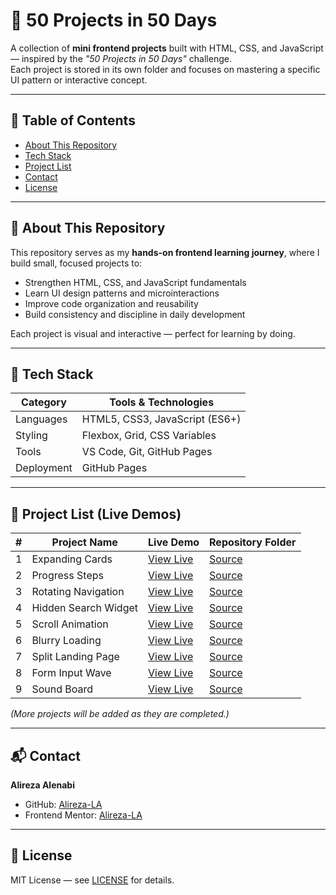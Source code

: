 # 🧪 50 Projects in 50 Days

A collection of **mini frontend projects** built with HTML, CSS, and JavaScript — inspired by the _"50 Projects in 50 Days"_ challenge.  
Each project is stored in its own folder and focuses on mastering a specific UI pattern or interactive concept.

---

## 🧭 Table of Contents
- [About This Repository](#about-this-repository)
- [Tech Stack](#tech-stack)
- [Project List](#project-list)
- [Contact](#contact)
- [License](#license)

---

## 🧩 About This Repository
This repository serves as my **hands-on frontend learning journey**, where I build small, focused projects to:
- Strengthen HTML, CSS, and JavaScript fundamentals  
- Learn UI design patterns and microinteractions  
- Improve code organization and reusability  
- Build consistency and discipline in daily development

Each project is visual and interactive — perfect for learning by doing.

---

## 🧰 Tech Stack

| Category | Tools & Technologies |
|-----------|---------------------|
| Languages | HTML5, CSS3, JavaScript (ES6+) |
| Styling   | Flexbox, Grid, CSS Variables |
| Tools     | VS Code, Git, GitHub Pages |
| Deployment | GitHub Pages |

---

## 🧱 Project List (Live Demos)

| #  | Project Name            | Live Demo | Repository Folder |
|----|-------------------------|-----------|-------------------|
| 1  | Expanding Cards         | [View Live](https://alireza-la.github.io/50_Projects_50_Days/01-Expanding-Cards/) | [Source](https://github.com/Alireza-LA/50_Projects_50_Days/tree/main/01-Expanding-Cards) |
| 2  | Progress Steps          | [View Live](https://alireza-la.github.io/50_Projects_50_Days/02-Progress-Steps/) | [Source](https://github.com/Alireza-LA/50_Projects_50_Days/tree/main/02-Progress-Steps) |
| 3  | Rotating Navigation     | [View Live](https://alireza-la.github.io/50_Projects_50_Days/03-Rotating-Navigation/) | [Source](https://github.com/Alireza-LA/50_Projects_50_Days/tree/main/03-Rotating-Navigation) |
| 4  | Hidden Search Widget    | [View Live](https://alireza-la.github.io/50_Projects_50_Days/04-Hidden-Search-Widget/) | [Source](https://github.com/Alireza-LA/50_Projects_50_Days/tree/main/04-Hidden-Search-Widget) |
| 5  | Scroll Animation        | [View Live](https://alireza-la.github.io/50_Projects_50_Days/05-Scroll-Animation/) | [Source](https://github.com/Alireza-LA/50_Projects_50_Days/tree/main/05-Scroll-Animation) |
| 6  | Blurry Loading          | [View Live](https://alireza-la.github.io/50_Projects_50_Days/06-Blurry-Loading/) | [Source](https://github.com/Alireza-LA/50_Projects_50_Days/tree/main/06-Blurry-Loading) |
| 7  | Split Landing Page      | [View Live](https://alireza-la.github.io/50_Projects_50_Days/07-Split-Landing-Page/) | [Source](https://github.com/Alireza-LA/50_Projects_50_Days/tree/main/07-Split-Landing-Page) |
| 8  | Form Input Wave         | [View Live](https://alireza-la.github.io/50_Projects_50_Days/08-Form-Input-Wave/) | [Source](https://github.com/Alireza-LA/50_Projects_50_Days/tree/main/08-Form-Input-Wave) |
| 9  | Sound Board             | [View Live](https://alireza-la.github.io/50_Projects_50_Days/09-Sound-Board/) | [Source](https://github.com/Alireza-LA/50_Projects_50_Days/tree/main/09-Sound-Board) |

*(More projects will be added as they are completed.)*

---

## 📬 Contact

**Alireza Alenabi**  
- GitHub: [Alireza-LA](https://github.com/Alireza-LA)  
- Frontend Mentor: [Alireza-LA](https://www.frontendmentor.io/profile/Alireza-LA)

---

## 📄 License

MIT License — see [LICENSE](https://github.com/Alireza-LA/50_Projects_50_Days/blob/main/LICENSE) for details.
